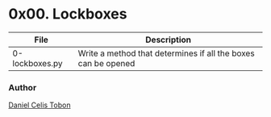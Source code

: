 # 0x00. Lockboxes

| File | Description |
| ------ | ------ |
| 0-lockboxes.py | Write a method that determines if all the boxes can be opened |

### Author

[Daniel Celis Tobon](https://github.com/danicelistobon)
